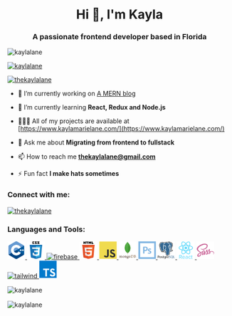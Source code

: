 <h1 align="center">Hi 👋, I'm Kayla</h1>
<h3 align="center">A passionate frontend developer based in Florida</h3>

<p align="left"> <img src="https://komarev.com/ghpvc/?username=kaylalane&label=Profile%20views&color=0e75b6&style=flat" alt="kaylalane" /> </p>

<p align="left"> <a href="https://github.com/ryo-ma/github-profile-trophy"><img src="https://github-profile-trophy.vercel.app/?username=kaylalane" alt="kaylalane" /></a> </p>

<p align="left"> <a href="https://twitter.com/thekaylalane" target="blank"><img src="https://img.shields.io/twitter/follow/thekaylalane?logo=twitter&style=for-the-badge" alt="thekaylalane" /></a> </p>

- 🔭 I’m currently working on [A MERN blog](https://kaylalane.me/)

- 🌱 I’m currently learning **React, Redux and Node.js**

- 👩🏾‍💻 All of my projects are available at [https://www.kaylamarielane.com/](https://www.kaylamarielane.com/)

- 💬 Ask me about **Migrating from frontend to fullstack**

- 📫 How to reach me **thekaylalane@gmail.com**

- ⚡ Fun fact **I make hats sometimes**

<h3 align="left">Connect with me:</h3>
<p align="left">
<a href="https://twitter.com/thekaylalane" target="blank"><img align="center" src="https://raw.githubusercontent.com/rahuldkjain/github-profile-readme-generator/master/src/images/icons/Social/twitter.svg" alt="thekaylalane" height="30" width="40" /></a>
</p>

<h3 align="left">Languages and Tools:</h3>
<p align="left"> <a href="https://www.w3schools.com/cpp/" target="_blank" rel="noreferrer"> <img src="https://raw.githubusercontent.com/devicons/devicon/master/icons/cplusplus/cplusplus-original.svg" alt="cplusplus" width="40" height="40"/> </a> <a href="https://www.w3schools.com/css/" target="_blank" rel="noreferrer"> <img src="https://raw.githubusercontent.com/devicons/devicon/master/icons/css3/css3-original-wordmark.svg" alt="css3" width="40" height="40"/> </a> <a href="https://firebase.google.com/" target="_blank" rel="noreferrer"> <img src="https://www.vectorlogo.zone/logos/firebase/firebase-icon.svg" alt="firebase" width="40" height="40"/> </a> <a href="https://www.w3.org/html/" target="_blank" rel="noreferrer"> <img src="https://raw.githubusercontent.com/devicons/devicon/master/icons/html5/html5-original-wordmark.svg" alt="html5" width="40" height="40"/> </a> <a href="https://developer.mozilla.org/en-US/docs/Web/JavaScript" target="_blank" rel="noreferrer"> <img src="https://raw.githubusercontent.com/devicons/devicon/master/icons/javascript/javascript-original.svg" alt="javascript" width="40" height="40"/> </a> <a href="https://www.mongodb.com/" target="_blank" rel="noreferrer"> <img src="https://raw.githubusercontent.com/devicons/devicon/master/icons/mongodb/mongodb-original-wordmark.svg" alt="mongodb" width="40" height="40"/> </a> <a href="https://www.photoshop.com/en" target="_blank" rel="noreferrer"> <img src="https://raw.githubusercontent.com/devicons/devicon/master/icons/photoshop/photoshop-line.svg" alt="photoshop" width="40" height="40"/> </a> <a href="https://www.postgresql.org" target="_blank" rel="noreferrer"> <img src="https://raw.githubusercontent.com/devicons/devicon/master/icons/postgresql/postgresql-original-wordmark.svg" alt="postgresql" width="40" height="40"/> </a> <a href="https://reactjs.org/" target="_blank" rel="noreferrer"> <img src="https://raw.githubusercontent.com/devicons/devicon/master/icons/react/react-original-wordmark.svg" alt="react" width="40" height="40"/> </a> <a href="https://sass-lang.com" target="_blank" rel="noreferrer"> <img src="https://raw.githubusercontent.com/devicons/devicon/master/icons/sass/sass-original.svg" alt="sass" width="40" height="40"/> </a> <a href="https://tailwindcss.com/" target="_blank" rel="noreferrer"> <img src="https://www.vectorlogo.zone/logos/tailwindcss/tailwindcss-icon.svg" alt="tailwind" width="40" height="40"/> </a> <a href="https://www.typescriptlang.org/" target="_blank" rel="noreferrer"> <img src="https://raw.githubusercontent.com/devicons/devicon/master/icons/typescript/typescript-original.svg" alt="typescript" width="40" height="40"/> </a> </p>

<p><img align="center" src="https://github-readme-stats.vercel.app/api/top-langs?username=kaylalane&show_icons=true&locale=en&layout=compact" alt="kaylalane" /></p>

<p><img align="center" src="https://github-readme-streak-stats.herokuapp.com/?user=kaylalane&" alt="kaylalane" /></p>
